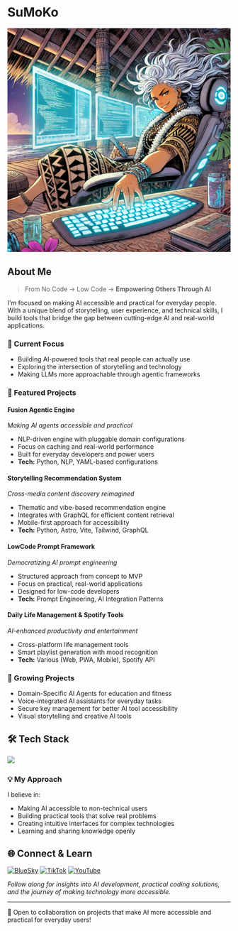 # SuMoKo

![Header](./assets/sumoko.webp)

## About Me
> From No Code → Low Code → **Empowering Others Through AI**

I'm focused on making AI accessible and practical for everyday people. With a unique blend of storytelling, user experience, and technical skills, I build tools that bridge the gap between cutting-edge AI and real-world applications.

### 🎯 Current Focus
- Building AI-powered tools that real people can actually use
- Exploring the intersection of storytelling and technology
- Making LLMs more approachable through agentic frameworks

### 🚀 Featured Projects
#### Fusion Agentic Engine
*Making AI agents accessible and practical*
- NLP-driven engine with pluggable domain configurations
- Focus on caching and real-world performance
- Built for everyday developers and power users
- **Tech:** Python, NLP, YAML-based configurations

#### Storytelling Recommendation System
*Cross-media content discovery reimagined*
- Thematic and vibe-based recommendation engine
- Integrates with GraphQL for efficient content retrieval
- Mobile-first approach for accessibility
- **Tech:** Python, Astro, Vite, Tailwind, GraphQL

#### LowCode Prompt Framework
*Democratizing AI prompt engineering*
- Structured approach from concept to MVP
- Focus on practical, real-world applications
- Designed for low-code developers
- **Tech:** Prompt Engineering, AI Integration Patterns

#### Daily Life Management & Spotify Tools
*AI-enhanced productivity and entertainment*
- Cross-platform life management tools
- Smart playlist generation with mood recognition
- **Tech:** Various (Web, PWA, Mobile), Spotify API

### 🌱 Growing Projects
- Domain-Specific AI Agents for education and fitness
- Voice-integrated AI assistants for everyday tasks
- Secure key management for better AI tool accessibility
- Visual storytelling and creative AI tools

## 🛠️ Tech Stack
<p align="left">
  <img src="https://skillicons.dev/icons?i=ts,py,graphql,aws,googlecloud,astro,fastapi,nodejs,nextjs,react,prisma,postgres,mongodb,sqlite,tensorflow,docker" />
</p>

### 💡 My Approach
I believe in:
- Making AI accessible to non-technical users
- Building practical tools that solve real problems
- Creating intuitive interfaces for complex technologies
- Learning and sharing knowledge openly

## 🌐 Connect & Learn
[![BlueSky](https://img.shields.io/badge/BlueSky-%230285FF.svg?logo=bluesky&logoColor=white)](https://bsky.app/profile/sumokoxyz.bsky.social)
[![TikTok](https://img.shields.io/badge/TikTok-%23808080.svg?logo=TikTok&logoColor=white)](https://tiktok.com/@sumoko.xyz)
[![YouTube](https://img.shields.io/badge/YouTube-%23FF0000.svg?logo=YouTube&logoColor=white)](https://www.youtube.com/@SuMoKo-com)

*Follow along for insights into AI development, practical coding solutions, and the journey of making technology more accessible.*

---
💬 Open to collaboration on projects that make AI more accessible and practical for everyday users!